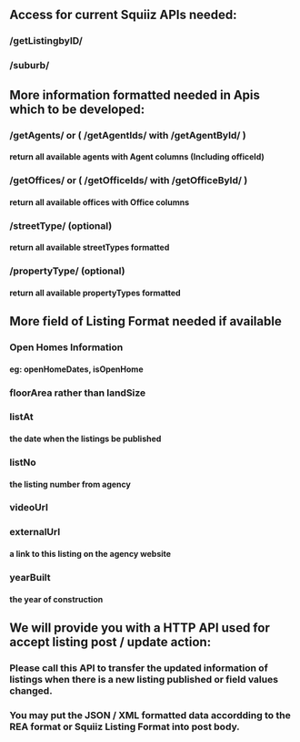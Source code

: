 ## Access for current Squiiz APIs needed:

### /getListingbyID/
### /suburb/


## More information formatted needed in Apis which to be developed:

### /getAgents/ or ( /getAgentIds/ with /getAgentById/ )
#### return all available agents with Agent columns (Including officeId)

### /getOffices/ or ( /getOfficeIds/ with /getOfficeById/ )
#### return all available offices with Office columns

### /streetType/ (optional)
#### return all available streetTypes formatted

### /propertyType/ (optional)
#### return all available propertyTypes formatted


## More field of Listing Format needed if available

### Open Homes Information
#### eg: openHomeDates, isOpenHome

### floorArea rather than landSize

### listAt
#### the date when the listings be published

### listNo
#### the listing number from agency

### videoUrl

### externalUrl
#### a link to this listing on the agency website

### yearBuilt
#### the year of construction


## We will provide you with a HTTP API used for accept listing post / update action:
### Please call this API to transfer the updated information of listings when there is a new listing published or field values changed.
### You may put the JSON / XML formatted data accordding to the REA format or Squiiz Listing Format into post body.